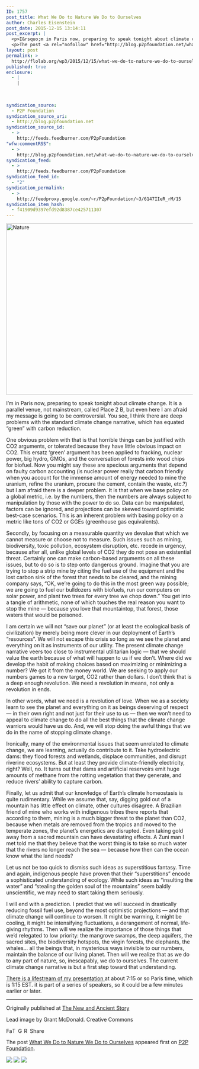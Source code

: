 ```yaml
---
ID: 1757
post_title: What We Do to Nature We Do to Ourselves
author: Charles Eisenstein
post_date: 2015-12-15 13:14:11
post_excerpt: |
  <p>I&rsquo;m in Paris now, preparing to speak tonight about climate change. It is a parallel venue, not mainstream, called Place 2 B, but even here I am afraid my message is going to be controversial. You see, I think there are deep problems with the standard climate change narrative, which has equated &ldquo;green&rdquo; with carbon [&hellip;]</p>
  <p>The post <a rel="nofollow" href="http://blog.p2pfoundation.net/what-we-do-to-nature-we-do-to-ourselves/2015/12/15">What We Do to Nature We Do to Ourselves</a> appeared first on <a rel="nofollow" href="http://blog.p2pfoundation.net/">P2P Foundation</a>.</p>
layout: post
permalink: >
  http://flolab.org/wp3/2015/12/15/what-we-do-to-nature-we-do-to-ourselves/
published: true
enclosure:
  - |
    |
        
        
        
syndication_source:
  - P2P Foundation
syndication_source_uri:
  - http://blog.p2pfoundation.net
syndication_source_id:
  - >
    http://feeds.feedburner.com/P2pFoundation
"wfw:commentRSS":
  - >
    http://blog.p2pfoundation.net/what-we-do-to-nature-we-do-to-ourselves/2015/12/15/feed
syndication_feed:
  - >
    http://feeds.feedburner.com/P2pFoundation
syndication_feed_id:
  - "2"
syndication_permalink:
  - >
    http://feedproxy.google.com/~r/P2pFoundation/~3/6147IIeR_rM/15
syndication_item_hash:
  - f41909d9397efd92d8387ce425711307
---
```

<img class="aligncenter size-full wp-image-53085" src="http://blog.p2pfoundation.net/wp-content/uploads/Nature.png" alt="Nature" width="614" height="463" />

I’m in Paris now, preparing to speak tonight about climate change. It is a parallel venue, not mainstream, called Place 2 B, but even here I am afraid my message is going to be controversial. You see, I think there are deep problems with the standard climate change narrative, which has equated “green” with carbon reduction.

One obvious problem with that is that horrible things can be justified with CO2 arguments, or tolerated because they have little obvious impact on CO2. This ersatz ‘green’ argument has been applied to fracking, nuclear power, big hydro, GMOs, and the conversation of forests into wood chips for biofuel. Now you might say these are specious arguments that depend on faulty carbon accounting (is nuclear power really that carbon friendly when you account for the immense amount of energy needed to mine the uranium, refine the uranium, procure the cement, contain the waste, etc.?) but I am afraid there is a deeper problem. It is that when we base policy on a global metric, i.e. by the numbers, then the numbers are always subject to manipulation by those with the power to do so. Data can be manipulated, factors can be ignored, and projections can be skewed toward optimistic best-case scenarios. This is an inherent problem with basing policy on a metric like tons of CO2 or GGEs (greenhouse gas equivalents).

Secondly, by focusing on a measurable quantity we devalue that which we cannot measure or choose not to measure. Such issues such as mining, biodiversity, toxic pollution, ecosystem disruption, etc. recede in urgency, because after all, unlike global levels of CO2 they do not pose an existential threat. Certainly one can make carbon-based arguments on all these issues, but to do so is to step onto dangerous ground. Imagine that you are trying to stop a strip mine by citing the fuel use of the equipment and the lost carbon sink of the forest that needs to be cleared, and the mining company says, “OK, we’re going to do this in the most green way possible; we are going to fuel our bulldozers with biofuels, run our computers on solar power, and plant two trees for every tree we chop down.” You get into a tangle of arithmetic, none of which touches the real reason you want to stop the mine — because you love that mountaintop, that forest, those waters that would be poisoned.

I am certain we will not “save our planet” (or at least the ecological basis of civilization) by merely being more clever in our deployment of Earth’s “resources”. We will not escape this crisis so long as we see the planet and everything on it as instruments of our utility. The present climate change narrative veers too close to instrumental utilitarian logic — that we should value the earth because of what will happen to us if we don’t. Where did we develop the habit of making choices based on maximizing or minimizing a number? We got it from the money world. We are seeking to apply our numbers games to a new target, CO2 rather than dollars. I don’t think that is a deep enough revolution. We need a revolution in means, not only a revolution in ends.

In other words, what we need is a revolution of love. When we as a society learn to see the planet and everything on it as beings deserving of respect — in their own right and not just for their use to us — then we won’t need to appeal to climate change to do all the best things that the climate change warriors would have us do. And, we will stop doing the awful things that we do in the name of stopping climate change.

Ironically, many of the environmental issues that seem unrelated to climate change, we are learning, actually do contribute to it. Take hydroelectric dams: they flood forests and wetlands, displace communities, and disrupt riverine ecosystems. But at least they provide climate-friendly electricity, right? Well, no. It turns out that dams and artificial reservoirs emit huge amounts of methane from the rotting vegetation that they generate, and reduce rivers’ ability to capture carbon.

Finally, let us admit that our knowledge of Earth’s climate homeostasis is quite rudimentary. While we assume that, say, digging gold out of a mountain has little effect on climate, other cultures disagree. A Brazilian friend of mine who works with indigenous tribes there reports that according to them, mining is a much bigger threat to the planet than CO2, because when metals are removed from the tropics and moved to the temperate zones, the planet’s energetics are disrupted. Even taking gold away from a sacred mountain can have devastating effects. A Zuni man I met told me that they believe that the worst thing is to take so much water that the rivers no longer reach the sea — because how then can the ocean know what the land needs?

Let us not be too quick to dismiss such ideas as superstitious fantasy. Time and again, indigenous people have proven that their “superstitions” encode a sophisticated understanding of ecology. While such ideas as “insulting the water” and “stealing the golden soul of the mountains” seem baldly unscientific, we may need to start taking them seriously.

I will end with a prediction. I predict that we will succeed in drastically reducing fossil fuel use, beyond the most optimistic projections — and that climate change will continue to worsen. It might be warming, it might be cooling, it might be intensifying fluctuations, a derangement of normal, life-giving rhythms. Then will we realize the importance of those things that we’d relegated to low priority: the mangrove swamps, the deep aquifers, the sacred sites, the biodiversity hotspots, the virgin forests, the elephants, the whales… all the beings that, in mysterious ways invisible to our numbers, maintain the balance of our living planet. Then will we realize that as we do to any part of nature, so, inescapably, we do to ourselves. The current climate change narrative is but a first step toward that understanding.

[There is a lifestream of my presentation ][1]at about 7:15 or so Paris time, which is 1:15 EST. it is part of a series of speakers, so it could be a few minutes earlier or later.

* * *

Originally published at [The New and Ancient Story][2]

Lead image by Grant McDonald. Creative Commons

<a class="a2a_button_facebook" href="http://www.addtoany.com/add_to/facebook?linkurl=http%3A%2F%2Fblog.p2pfoundation.net%2Fwhat-we-do-to-nature-we-do-to-ourselves%2F2015%2F12%2F15&linkname=What%20We%20Do%20to%20Nature%20We%20Do%20to%20Ourselves" title="Facebook" rel="nofollow"><img src="http://blog.p2pfoundation.net/wp-content/plugins/add-to-any/icons/facebook.png" width="16" height="16" alt="Facebook" /></a><a class="a2a_button_twitter" href="http://www.addtoany.com/add_to/twitter?linkurl=http%3A%2F%2Fblog.p2pfoundation.net%2Fwhat-we-do-to-nature-we-do-to-ourselves%2F2015%2F12%2F15&linkname=What%20We%20Do%20to%20Nature%20We%20Do%20to%20Ourselves" title="Twitter" rel="nofollow"><img src="http://blog.p2pfoundation.net/wp-content/plugins/add-to-any/icons/twitter.png" width="16" height="16" alt="Twitter" /></a><a class="a2a_button_google_plus" href="http://www.addtoany.com/add_to/google_plus?linkurl=http%3A%2F%2Fblog.p2pfoundation.net%2Fwhat-we-do-to-nature-we-do-to-ourselves%2F2015%2F12%2F15&linkname=What%20We%20Do%20to%20Nature%20We%20Do%20to%20Ourselves" title="Google+" rel="nofollow"><img src="http://blog.p2pfoundation.net/wp-content/plugins/add-to-any/icons/google_plus.png" width="16" height="16" alt="Google+" /></a><a class="a2a_button_reddit" href="http://www.addtoany.com/add_to/reddit?linkurl=http%3A%2F%2Fblog.p2pfoundation.net%2Fwhat-we-do-to-nature-we-do-to-ourselves%2F2015%2F12%2F15&linkname=What%20We%20Do%20to%20Nature%20We%20Do%20to%20Ourselves" title="Reddit" rel="nofollow"><img src="http://blog.p2pfoundation.net/wp-content/plugins/add-to-any/icons/reddit.png" width="16" height="16" alt="Reddit" /></a><a class="a2a_dd a2a_target addtoany_share_save" href="https://www.addtoany.com/share#url=http%3A%2F%2Fblog.p2pfoundation.net%2Fwhat-we-do-to-nature-we-do-to-ourselves%2F2015%2F12%2F15&title=What%20We%20Do%20to%20Nature%20We%20Do%20to%20Ourselves" id="wpa2a_4"><img src="http://blog.p2pfoundation.net/wp-content/plugins/add-to-any/share_save_120_16.png" width="120" height="16" alt="Share" /></a>

The post <a rel="nofollow" href="http://blog.p2pfoundation.net/what-we-do-to-nature-we-do-to-ourselves/2015/12/15">What We Do to Nature We Do to Ourselves</a> appeared first on <a rel="nofollow" href="http://blog.p2pfoundation.net/">P2P Foundation</a>.

<div class="feedflare">
  <a href="http://feeds.feedburner.com/~ff/P2pFoundation?a=6147IIeR_rM:QzPejepYCz8:7Q72WNTAKBA"><img src="http://feeds.feedburner.com/~ff/P2pFoundation?d=7Q72WNTAKBA" border="0" /></img></a> <a href="http://feeds.feedburner.com/~ff/P2pFoundation?a=6147IIeR_rM:QzPejepYCz8:D7DqB2pKExk"><img src="http://feeds.feedburner.com/~ff/P2pFoundation?i=6147IIeR_rM:QzPejepYCz8:D7DqB2pKExk" border="0" /></img></a> <a href="http://feeds.feedburner.com/~ff/P2pFoundation?a=6147IIeR_rM:QzPejepYCz8:2mJPEYqXBVI"><img src="http://feeds.feedburner.com/~ff/P2pFoundation?d=2mJPEYqXBVI" border="0" /></img></a>
</div>

<img src="http://feeds.feedburner.com/~r/P2pFoundation/~4/6147IIeR_rM" height="1" width="1" alt="" />

 [1]: http://www.placetob.org/live/
 [2]: https://newandancientstory.net/2463-2/